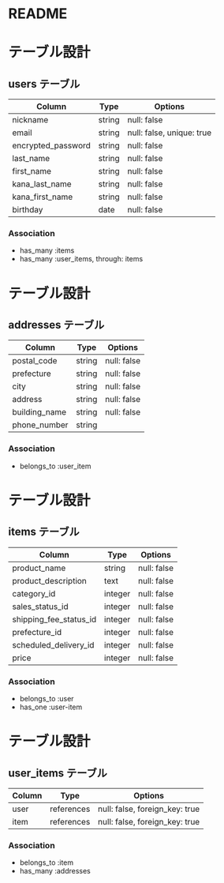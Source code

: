 # README
# テーブル設計

## users テーブル

| Column             | Type   | Options     |
| ------------------ | ------ | ----------- |
| nickname           | string | null: false |
| email              | string | null: false, unique: true |
| encrypted_password | string | null: false |
| last_name          | string | null: false |
| first_name         | string | null: false |
| kana_last_name     | string | null: false |
| kana_first_name    | string | null: false |
| birthday           | date   | null: false |


### Association

- has_many :items
- has_many :user_items, through: items


# テーブル設計

## addresses テーブル

| Column             | Type   | Options     |
| ------------------ | ------ | ----------- |
| postal_code        | string | null: false |
| prefecture         | string | null: false |
| city               | string | null: false |
| address            | string | null: false |
| building_name      | string | null: false |
| phone_number       | string |             |

### Association

- belongs_to :user_item


# テーブル設計

## items テーブル

| Column              | Type   | Options     |
| ------------------- | ------ | ----------- |
| product_name        | string | null: false |
| product_description | text   | null: false |
| category_id         | integer| null: false |
| sales_status_id     | integer| null: false |
| shipping_fee_status_id |integer| null: false |
| prefecture_id       | integer| null: false |
| scheduled_delivery_id | integer| null: false |
| price               | integer| null: false |

### Association

- belongs_to :user
- has_one :user-item


# テーブル設計

## user_items テーブル

| Column             | Type       | Options                        |
| ------------------ | ---------- | ------------------------------ |
| user               | references | null: false, foreign_key: true |
| item               | references | null: false, foreign_key: true |

### Association

- belongs_to :item
- has_many :addresses

